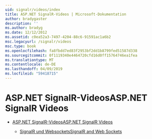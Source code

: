 ```yaml
---
uid: signalr/videos/index
title: ASP.NET SignalR-Videos | Microsoft-Dokumentation
author: bradygaster
description: ''
ms.author: bradyg
ms.date: 12/12/2012
ms.assetid: c0ea52a3-7497-4204-88c6-91591ac1a6b2
msc.legacyurl: /signalr/videos
msc.type: book
ms.openlocfilehash: fa8fbdd7ed83f2953bf2dd1b8799fed51587d338
ms.sourcegitcommit: 0f1119340e4464720cfd16d0ff15764746ea1fea
ms.translationtype: MT
ms.contentlocale: de-DE
ms.lasthandoff: 04/09/2019
ms.locfileid: "59418715"
---
```

# <a name="aspnet-signalr-videos"></a><span data-ttu-id="15e34-102">ASP.NET SignalR-Videos</span><span class="sxs-lookup"><span data-stu-id="15e34-102">ASP.NET SignalR Videos</span></span>

- [<span data-ttu-id="15e34-103">ASP.NET SignalR-Videos</span><span class="sxs-lookup"><span data-stu-id="15e34-103">ASP.NET SignalR Videos</span></span>](getting-started/index.md)

    - [<span data-ttu-id="15e34-104">SignalR und Websockets</span><span class="sxs-lookup"><span data-stu-id="15e34-104">SignalR and Web Sockets</span></span>](getting-started/signalr-and-web-sockets.md)
